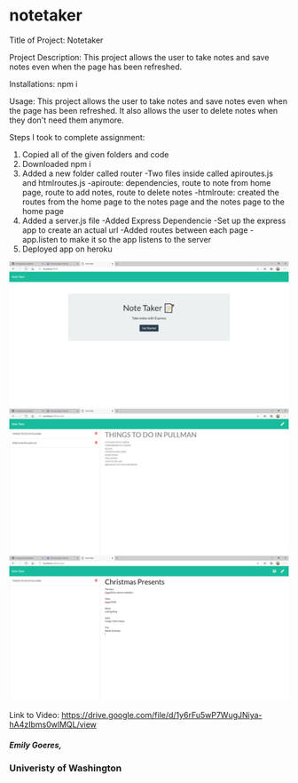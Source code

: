 # notetaker

Title of Project:
Notetaker

Project Description: This project allows the user to take notes and save notes even when the page has been refreshed.

Installations: npm i 

Usage: This project allows the user to take notes and save notes even when the page has been refreshed. It also allows the user to delete notes when they don't need them anymore.


Steps I took to complete assignment:
1. Copied all of the given folders and code
2. Downloaded npm i
3. Added a new folder called router
    -Two files inside called apiroutes.js and htmlroutes.js
    -apiroute: dependencies, route to note from home page, route to add notes, route to delete notes 
    -htmlroute: created the routes from the home page to the notes page and the notes page to the home page
4. Added a server.js file
    -Added Express Dependencie
    -Set up the express app to create an actual url
    -Added routes between each page
    -app.listen to make it so the app listens to the server
5. Deployed app on heroku

![NoteTaker](https://github.com/emilygoeres/notetaker/blob/main/notetaker3.PNG)
![NoteTaker](https://github.com/emilygoeres/notetaker/blob/main/notetaker.PNG)
![NoteTaker](https://github.com/emilygoeres/notetaker/blob/main/notetaker1.PNG)


Link to Video: https://drive.google.com/file/d/1y6rFu5wP7WugJNiya-hA4zIbms0wlMQL/view

##### Emily Goeres, 
### Univeristy of Washington
